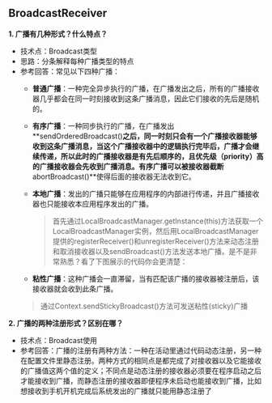 ## BroadcastReceiver

**1. 广播有几种形式？什么特点？**

- 技术点：Broadcast类型<br/>
- 思路：分条解释每种广播类型的特点<br/>
- 参考回答：常见以下四种广播：<br/>
	- **普通广播**：一种完全异步执行的广播，在广播发出之后，所有的广播接收器几乎都会在同一时刻接收到这条广播消息，因此它们接收的先后是随机的。<br/>
	- **有序广播**：一种同步执行的广播，在广播发出**sendOrderedBroadcast()**之后，同一时刻只会有一个广播接收器能够收到这条广播消息，当这个广播接收器中的逻辑执行完毕后，广播才会继续传递，所以此时的广播接收器是有先后顺序的，且优先级（priority）高的广播接收器会先收到广播消息。有序广播可以被接收器截断**abortBroadcast()**使得后面的接收器无法收到它。<br/>
	- **本地广播**：发出的广播只能够在应用程序的内部进行传递，并且广播接收器也只能接收本应用程序发出的广播。
		
		>首先通过LocalBroadcastManager.getInstance(this)方法获取一个LocalBroadcastManager实例，然后用LocalBroadcastManager提供的registerReceiver()和unregisterReceiver()方法来动态注册和取消接收器以及sendBroadcast()方法发送本地广播。是不是非常熟悉？看了下图展示的代码你会更清楚：

	- **粘性广播**：这种广播会一直滞留，当有匹配该广播的接收器被注册后，该接收器就会收到此条广播。<br/>
	> 通过Context.sendStickyBroadcast()方法可发送粘性(sticky)广播
	
	
**2. 广播的两种注册形式？区别在哪？**


- 技术点：Broadcast使用
- 参考回答：广播的注册有两种方法：一种在活动里通过代码动态注册，另一种在配置文件里静态注册。两种方式的相同点是都完成了对接收器以及它能接收的广播值这两个值的定义；不同点是动态注册的接收器必须要在程序启动之后才能接收到广播，而静态注册的接收器即便程序未启动也能接收到广播，比如想接收到手机开机完成后系统发出的广播就只能用静态注册了

